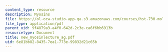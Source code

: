 ```yaml
---
content_type: resource
description: Myosins
file: https://ol-ocw-studio-app-qa.s3.amazonaws.com/courses/hst-730-molecular-biology-for-the-auditory-system-fall-2002/6e81bb8284357ea1773e99832d21c65b_new_myosinlecture_ag.pdf
file_type: application/pdf
parent_uid: 9f4879a3-a4f0-642d-2c3e-ca6f6bb6913b
resourcetype: Document
title: new_myosinlecture_ag.pdf
uid: 6e81bb82-8435-7ea1-773e-99832d21c65b
---
```

